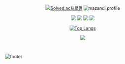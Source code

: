 <div align="center">

<!--
**xxdxlxxr/xxdxlxxr** is a ✨ _special_ ✨ repository because its `README.md` (this file) appears on your GitHub profile.

Here are some ideas to get you started:

- 🔭 I’m currently working on ...
- 🌱 I’m currently learning ...
- 👯 I’m looking to collaborate on ...
- 🤔 I’m looking for help with ...
- 💬 Ask me about ...
- 📫 How to reach me: ...
- 😄 Pronouns: ...
- ⚡ Fun fact: ...
-->
[![Solved.ac프로필](http://mazassumnida.wtf/api/v2/generate_badge?boj=jgt1113)](https://solved.ac/jgt1113)
![mazandi profile](http://mazandi.herokuapp.com/api?handle={jgt1113}&theme=dark)
  
<a href="https://blog.naver.com/jgt1113"><img src="https://img.shields.io/badge/blog-03C75A?style=flat-square&logo=Naver&logoColor=white"/></a>
<a href="https://dacon.io/myprofile/450058/home"><img src="https://img.shields.io/badge/DACON-2E9FFF?style=flat-square&logo=Disqus&logoColor=white"/></a>
<a href="https://leetcode.com/jgt11131212"><img src="https://img.shields.io/badge/LeetCode-FFA116?style=flat-square&logo=LeetCode&logoColor=white"/></a>
<a href="mailto:gitaek.jeong@gmail.com"><img src="https://img.shields.io/badge/Gmail-EA4335?style=flat-square&logo=Gmail&logoColor=white"/></a>
<!-- <a href="https://career.programmers.co.kr/pr/xxdxlxxr"><img src="https://img.shields.io/badge/programmers-3A1AB6?style=flat-square&logo=Fauna&logoColor=white"/></a> -->

[![Top Langs](https://github-readme-stats.vercel.app/api/top-langs/?username=xxdxlxxr)](https://github.com/xxdxlxxr/github-readme-stats)
  
<a href="https://hits.seeyoufarm.com"><img src="https://hits.seeyoufarm.com/api/count/incr/badge.svg?url=https%3A%2F%2Fgithub.com%2Fgjbae1212%2Fhit-counter&count_bg=%23F2A0EE&title_bg=%23555555&icon=github.svg&icon_color=%23E7E7E7&title=hits&edge_flat=false"/></a>
</div>
<br/>

![footer](https://capsule-render.vercel.app/api?type=waving&&color=gradient&height=100&section=footer&fontSize=90)
